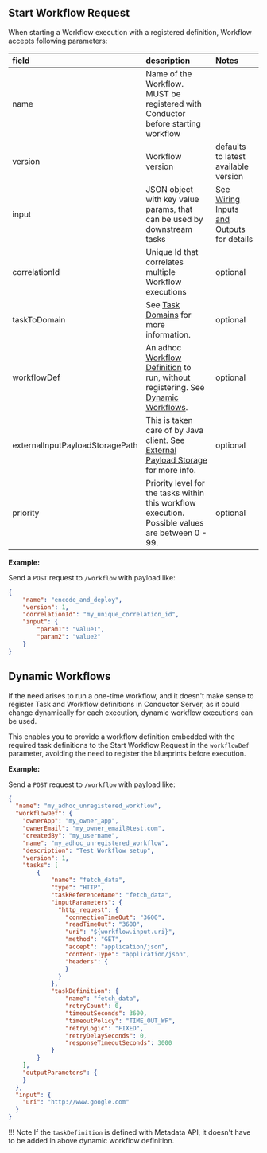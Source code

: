 ## Start Workflow Request

When starting a Workflow execution with a registered definition, Workflow accepts following parameters:

|field| description                                                                                                                                    |Notes|
|:-----|:-----------------------------------------------------------------------------------------------------------------------------------------------|:---|
| name | Name of the Workflow. MUST be registered with Conductor before starting workflow                                                               | |
| version | Workflow version                                                                                                                               | defaults to latest available version |
| input | JSON object with key value params, that can be used by downstream tasks                                                                        | See [Wiring Inputs and Outputs](../../configuration/workflowdef/#wiring-inputs-and-outputs) for details |
| correlationId | Unique Id that correlates multiple Workflow executions                                                                                         | optional |
| taskToDomain | See [Task Domains](../../configuration/taskdomains/#task-domains) for more information.                                                        | optional |
| workflowDef | An adhoc [Workflow Definition](../../configuration/workflowdef) to run, without registering. See [Dynamic Workflows](#dynamic-workflows).      | optional |
| externalInputPayloadStoragePath | This is taken care of by Java client. See [External Payload Storage](../../externalpayloadstorage/) for more info.                             | optional |
| priority | Priority level for the tasks within this workflow execution. Possible values are between 0 - 99.                                               | optional |

**Example:**

Send a `POST` request to `/workflow` with payload like:
```json
{
    "name": "encode_and_deploy",
    "version": 1,
    "correlationId": "my_unique_correlation_id",
    "input": {
        "param1": "value1",
        "param2": "value2"
    }
}
```

## Dynamic Workflows

If the need arises to run a one-time workflow, and it doesn't make sense to register Task and Workflow definitions in Conductor Server, as it could change dynamically for each execution, dynamic workflow executions can be used.

This enables you to provide a workflow definition embedded with the required task definitions to the Start Workflow Request in the `workflowDef` parameter, avoiding the need to register the blueprints before execution.

**Example:**

Send a `POST` request to `/workflow` with payload like:
```json
{
  "name": "my_adhoc_unregistered_workflow",
  "workflowDef": {
    "ownerApp": "my_owner_app",
    "ownerEmail": "my_owner_email@test.com",
    "createdBy": "my_username",
    "name": "my_adhoc_unregistered_workflow",
    "description": "Test Workflow setup",
    "version": 1,
    "tasks": [
    	{
	        "name": "fetch_data",
	        "type": "HTTP",
	        "taskReferenceName": "fetch_data",
	        "inputParameters": {
	          "http_request": {
	            "connectionTimeOut": "3600",
	            "readTimeOut": "3600",
	            "uri": "${workflow.input.uri}",
	            "method": "GET",
	            "accept": "application/json",
	            "content-Type": "application/json",
	            "headers": {
	            }
	          }
	        },
	        "taskDefinition": {
	            "name": "fetch_data",
			    "retryCount": 0,
			    "timeoutSeconds": 3600,
			    "timeoutPolicy": "TIME_OUT_WF",
			    "retryLogic": "FIXED",
			    "retryDelaySeconds": 0,
			    "responseTimeoutSeconds": 3000
	        }
	    }
    ],
    "outputParameters": {
    }
  },
  "input": {
    "uri": "http://www.google.com"
  }
}
```

!!! Note
    If the `taskDefinition` is defined with Metadata API, it doesn't have to be added in above dynamic workflow definition.
